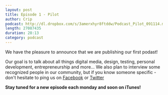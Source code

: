 ```yaml
---
layout: post
title: Episode 1 - Pilot
author: Crip
podcast: http://dl.dropbox.com/s/3amerxhyr8ftddw/Podcast_Pilot_091114.mp3
length: 27087435
duration: 28:13
category: podcast
---
```


<p class="lead">We have the pleasure to announce that we are publishing our first podast!</p>

Our goal is to talk about all things digital media, design, testing, personal development, entrepreneurship and more… We also plan to interview some recognized people in our community, but if you know someone specific - don't hesitate to ping us on [Facebook](http://fb.com/cripintech) or [Twitter](http://twitter.com/cripintech)

**Stay tuned for a new episode each monday and soon on iTunes!**
